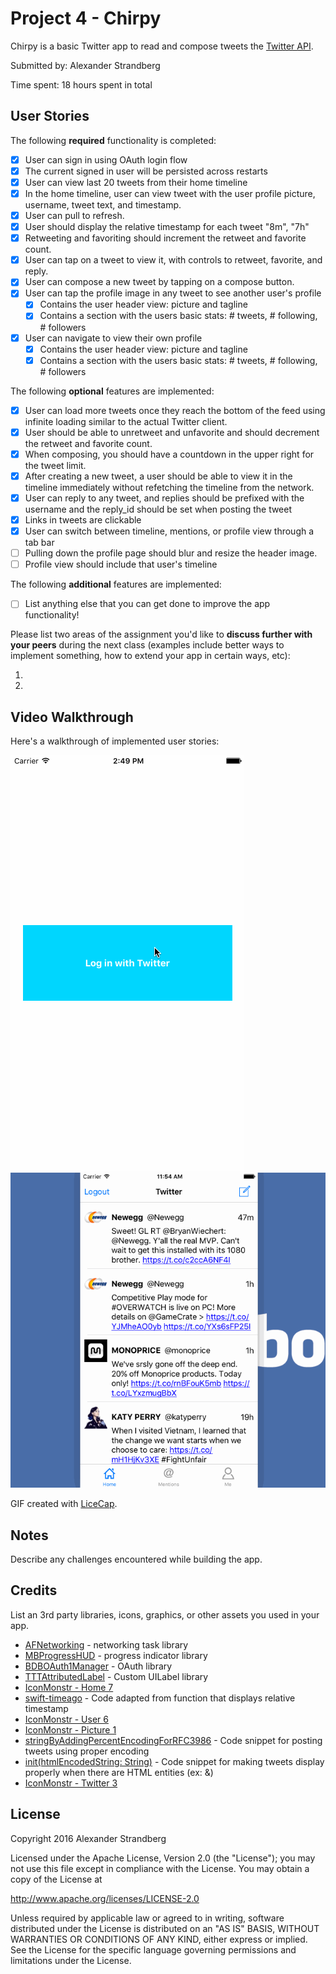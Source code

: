 # Project 4 - Chirpy

Chirpy is a basic Twitter app to read and compose tweets the [Twitter API](https://apps.twitter.com/).

Submitted by: Alexander Strandberg

Time spent: 18 hours spent in total

## User Stories

The following **required** functionality is completed:

- [X] User can sign in using OAuth login flow
- [X] The current signed in user will be persisted across restarts
- [X] User can view last 20 tweets from their home timeline
- [X] In the home timeline, user can view tweet with the user profile picture, username, tweet text, and timestamp.
- [X] User can pull to refresh.
- [X] User should display the relative timestamp for each tweet "8m", "7h"
- [X] Retweeting and favoriting should increment the retweet and favorite count.
- [X] User can tap on a tweet to view it, with controls to retweet, favorite, and reply.
- [X] User can compose a new tweet by tapping on a compose button.
- [X] User can tap the profile image in any tweet to see another user's profile
    - [X] Contains the user header view: picture and tagline
    - [X] Contains a section with the users basic stats: # tweets, # following, # followers
- [X] User can navigate to view their own profile
    - [X] Contains the user header view: picture and tagline
    - [X] Contains a section with the users basic stats: # tweets, # following, # followers

The following **optional** features are implemented:

- [X] User can load more tweets once they reach the bottom of the feed using infinite loading similar to the actual Twitter client.
- [X] User should be able to unretweet and unfavorite and should decrement the retweet and favorite count.
- [X] When composing, you should have a countdown in the upper right for the tweet limit.
- [X] After creating a new tweet, a user should be able to view it in the timeline immediately without refetching the timeline from the network.
- [X] User can reply to any tweet, and replies should be prefixed with the username and the reply_id should be set when posting the tweet
- [X] Links in tweets are clickable
- [X] User can switch between timeline, mentions, or profile view through a tab bar
- [ ] Pulling down the profile page should blur and resize the header image.
- [ ] Profile view should include that user's timeline

The following **additional** features are implemented:

- [ ] List anything else that you can get done to improve the app functionality!

Please list two areas of the assignment you'd like to **discuss further with your peers** during the next class (examples include better ways to implement something, how to extend your app in certain ways, etc):

1.
2.

## Video Walkthrough

Here's a walkthrough of implemented user stories:

![Video Walkthrough](Chirpy.gif)
![Rotating](ChirpyRotating.gif)

GIF created with [LiceCap](http://www.cockos.com/licecap/).

## Notes

Describe any challenges encountered while building the app.

## Credits

List an 3rd party libraries, icons, graphics, or other assets you used in your app.

- [AFNetworking](https://github.com/AFNetworking/AFNetworking) - networking task library
- [MBProgressHUD](https://cocoapods.org/pods/MBProgressHUD) - progress indicator library
- [BDBOAuth1Manager](https://github.com/bdbergeron/BDBOAuth1Manager) - OAuth library
- [TTTAttributedLabel](https://github.com/TTTAttributedLabel/TTTAttributedLabel) - Custom UILabel library
- [IconMonstr - Home 7](http://iconmonstr.com/home-7)
- [swift-timeago](https://github.com/zemirco/swift-timeago) - Code adapted from function that displays relative timestamp
- [IconMonstr - User 6](http://iconmonstr.com/user-6)
- [IconMonstr - Picture 1](http://iconmonstr.com/picture-1)
- [stringByAddingPercentEncodingForRFC3986](http://useyourloaf.com/blog/how-to-percent-encode-a-url-string/) - Code snippet for posting tweets using proper encoding
- [init(htmlEncodedString: String)](http://stackoverflow.com/a/34245313) - Code snippet for making tweets display properly when there are HTML entities (ex: &amp;)
- [IconMonstr - Twitter 3](http://iconmonstr.com/twitter-3)

## License

Copyright 2016 Alexander Strandberg 

Licensed under the Apache License, Version 2.0 (the "License");
you may not use this file except in compliance with the License.
You may obtain a copy of the License at

http://www.apache.org/licenses/LICENSE-2.0

Unless required by applicable law or agreed to in writing, software
distributed under the License is distributed on an "AS IS" BASIS,
WITHOUT WARRANTIES OR CONDITIONS OF ANY KIND, either express or implied.
See the License for the specific language governing permissions and
limitations under the License.
